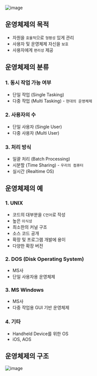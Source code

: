 ![image](https://user-images.githubusercontent.com/97646802/216979368-d9eda67b-d072-42a5-9dd6-f1b96cbe37fa.png)

## 운영체제의 목적

- 자원을 `효율적`으로 `형평성` 있게 관리
- 사용자 및 운영체제 자신을 `보호`
- 사용자에게 `편리성` 제공

## 운영체제의 분류

### 1. 동시 작업 가능 여부

- 단일 작업 (Single Tasking)
- 다중 작업 (Multi Tasking) - `현대의 운영체제`

### 2. 사용자의 수

- 단일 사용자 (Single User)
- 다중 사용자 (Multi User)

### 3. 처리 방식

- 일괄 처리 (Batch Processing)
- 시분할 (Time Sharing) - `우리의 컴퓨터`
- 실시간 (Realtime OS)

## 운영체제의 예

### 1. UNIX

- 코드의 대부분을 `C언어`로 작성
- 높은 `이식성`
- 최소한의 커널 구조
- 소스 코드 공개
- 확장 및 프로그램 개발에 용이
- 다양한 확장 버전

### 2. DOS (Disk Operating System)

- MS사
- 단일 사용자용 운영체제

### 3. MS Windows

- MS사
- 다중 작업용 GUI 기반 운영체제

### 4. 기타

- Handheld Device를 위한 OS
- iOS, AOS

## 운영체제의 구조

![image](https://user-images.githubusercontent.com/97646802/216995840-c60876d2-3b33-4790-a471-f5f46432007b.png)
